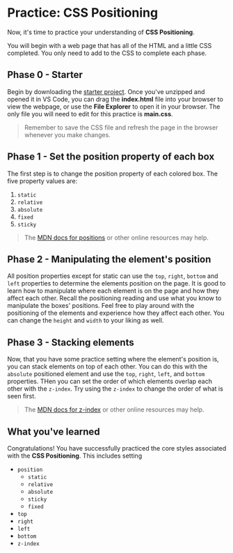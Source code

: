 # Practice: CSS Positioning

Now, it's time to practice your understanding of **CSS Positioning**.

You will begin with a web page that has all of the HTML and a little CSS
completed. You only need to add to the CSS to complete each phase.

## Phase 0 - Starter

Begin by downloading the [starter project]. Once you've unzipped and opened it
in VS Code, you can drag the __index.html__ file into your browser to view the
webpage, or use the **File Explorer** to open it in your browser. The only file
you will need to edit for this practice is __main.css__.

> Remember to save the CSS file and refresh the page in the browser whenever you
> make changes.

## Phase 1 - Set the position property of each box

The first step is to change the position property of each colored box. The five
property values are:

1. `static`
2. `relative`
3. `absolute`
4. `fixed`
5. `sticky`

> The [MDN docs for positions] or other online resources may help.

## Phase 2 - Manipulating the element's position

All position properties except for static can use the  `top`, `right`,
`bottom` and `left` properties to determine the elements position on the page.
It is good to learn how to manipulate where each element is on the page and how
they affect each other. Recall the positioning reading and use what you know to
manipulate the boxes' positions. Feel free to play around with the positioning
of the elements and experience how they affect each other. You can change the
`height` and `width` to your liking as well.

## Phase 3 - Stacking elements

Now, that you have some practice setting where the element's position is, you
can stack elements on top of each other. You can do this with the `absolute`
positioned element and use the `top`, `right`, `left`, and `bottom` properties.
THen you can set the order of which elements overlap each other with the
`z-index`. Try using the `z-index` to change the order of what is seen first.

> The [MDN docs for z-index] or other online resources may help.

## What you've learned

Congratulations! You have successfully practiced the core styles associated
with the **CSS Positioning**. This includes setting

* `position`
  * `static`
  * `relative`
  * `absolute`
  * `sticky`
  * `fixed`
* `top`
* `right`
* `left`
* `bottom`
* `z-index`

[starter project]: https://github.com/appacademy-starters/practice-css-positioning
[MDN docs for positions]: https://developer.mozilla.org/en-US/docs/Web/CSS/position
[MDN docs for z-index]: https://developer.mozilla.org/en-US/docs/Web/CSS/z-index
